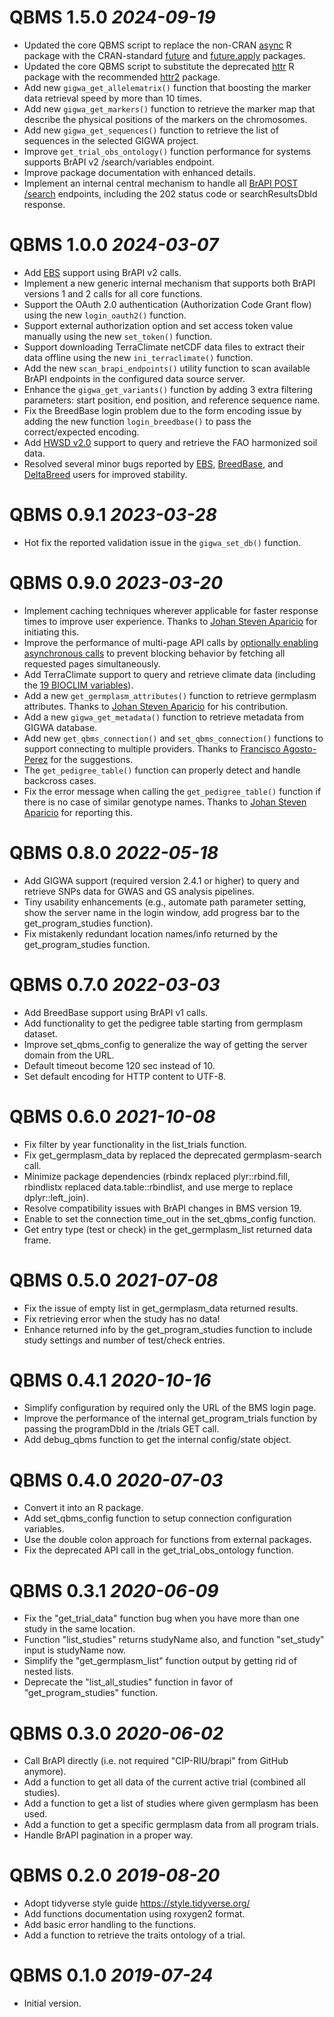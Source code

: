 <!--
# QBMS 2.0.0 _2025-06-15_
  * Add [Germinate](https://germinateplatform.github.io/get-germinate/) support using BrAPI v2 calls.
  * Add [DeltaBreed](https://breedinginsight.org/learning-hub/deltabreed/) support using BrAPI v2 calls.
  * Add new generic genotyping functions including `list_variantsets()`, `set_variantset()`, `get_variantset()`, and `get_variants()`.
  * Add new `get_trial_pedigree()` function supports db compliance with BrAPI v2.
  * Add new generic `login()` function wraps around all engine specific `login_*` functions.
  * Fix a BreedBase login bug caused by incorrect httr2 form encoding when sending credentials.
  * (TODO) Improve the `scan_brapi_endpoints()` function using the BrAPI /serverinfo endpoint.
  * Move special-case processing from qbms.R (before/after API calls) into the new engine.R module script.
-->

# QBMS 1.5.0 _2024-09-19_
  * Updated the core QBMS script to replace the non-CRAN [async](https://github.com/gaborcsardi/async) R package with the CRAN-standard [future](https://cran.r-project.org/package=future) and [future.apply](https://cran.r-project.org/package=future.apply) packages.
  * Updated the core QBMS script to substitute the deprecated [httr](https://httr.r-lib.org/) R package with the recommended [httr2](https://cran.r-project.org/package=httr2) package.
  * Add new `gigwa_get_allelematrix()` function that boosting the marker data retrieval speed by more than 10 times.
  * Add new `gigwa_get_markers()` function to retrieve the marker map that describe the physical positions of the markers on the chromosomes.
  * Add new `gigwa_get_sequences()` function to retrieve the list of sequences in the selected GIGWA project.
  * Improve `get_trial_obs_ontology()` function performance for systems supports BrAPI v2 /search/variables endpoint.
  * Improve package documentation with enhanced details.
  * Implement an internal central mechanism to handle all [BrAPI POST /search](https://plant-breeding-api.readthedocs.io/en/latest/docs/best_practices/Search_Services.html#post-search-entity) endpoints, including the 202 status code or searchResultsDbId response.

# QBMS 1.0.0 _2024-03-07_
  * Add [EBS](https://ebs.excellenceinbreeding.org/) support using BrAPI v2 calls.
  * Implement a new generic internal mechanism that supports both BrAPI versions 1 and 2 calls for all core functions.
  * Support the OAuth 2.0 authentication (Authorization Code Grant flow) using the new `login_oauth2()` function.
  * Support external authorization option and set access token value manually using the new `set_token()` function.
  * Support downloading TerraClimate netCDF data files to extract their data offline using the new `ini_terraclimate()` function.
  * Add the new `scan_brapi_endpoints()` utility function to scan available BrAPI endpoints in the configured data source server.
  * Enhance the `gigwa_get_variants()` function by adding 3 extra filtering parameters: start position, end position, and reference sequence name.
  * Fix the BreedBase login problem due to the form encoding issue by adding the new function `login_breedbase()` to pass the correct/expected encoding.
  * Add [HWSD v2.0](https://gaez.fao.org/pages/hwsd) support to query and retrieve the FAO harmonized soil data.
  * Resolved several minor bugs reported by [EBS](https://ebs.excellenceinbreeding.org/), [BreedBase](https://breedbase.org/), and [DeltaBreed](https://app.breedinginsight.net/) users for improved stability.

# QBMS 0.9.1 _2023-03-28_
  * Hot fix the reported validation issue in the `gigwa_set_db()` function.

# QBMS 0.9.0 _2023-03-20_
  * Implement caching techniques wherever applicable for faster response times to improve user experience. Thanks to [Johan Steven Aparicio](https://github.com/AparicioJohan) for initiating this.
  * Improve the performance of multi-page API calls by [optionally enabling asynchronous calls](https://github.com/gaborcsardi/async) to prevent blocking behavior by fetching all requested pages simultaneously.
  * Add TerraClimate support to query and retrieve climate data (including the [19 BIOCLIM variables](https://www.worldclim.org/data/bioclim.html)).
  * Add a new `get_germplasm_attributes()` function to retrieve germplasm attributes. Thanks to [Johan Steven Aparicio](https://github.com/AparicioJohan) for his contribution.
  * Add a new `gigwa_get_metadata()` function to retrieve metadata from GIGWA database.
  * Add new `get_qbms_connection()` and `set_qbms_connection()` functions to support connecting to multiple providers. Thanks to [Francisco Agosto-Perez](https://github.com/agostof) for the suggestions.
  * The `get_pedigree_table()` function can properly detect and handle backcross cases.
  * Fix the error message when calling the `get_pedigree_table()` function if there is no case of similar genotype names. Thanks to [Johan Steven Aparicio](https://github.com/AparicioJohan) for reporting this.

# QBMS 0.8.0 _2022-05-18_ 
  * Add GIGWA support (required version 2.4.1 or higher) to query and retrieve SNPs data for GWAS and GS analysis pipelines.
  * Tiny usability enhancements (e.g., automate path parameter setting, show the server name in the login window, add progress bar to the get_program_studies function).
  * Fix mistakenly redundant location names/info returned by the get_program_studies function.

# QBMS 0.7.0 _2022-03-03_ 
  * Add BreedBase support using BrAPI v1 calls.
  * Add functionality to get the pedigree table starting from germplasm dataset.
  * Improve set_qbms_config to generalize the way of getting the server domain from the URL.
  * Default timeout become 120 sec instead of 10.
  * Set default encoding for HTTP content to UTF-8.

# QBMS 0.6.0 _2021-10-08_ 
  * Fix filter by year functionality in the list_trials function.
  * Fix get_germplasm_data by replaced the deprecated germplasm-search call.
  * Minimize package dependencies (rbindx replaced plyr::rbind.fill, rbindlistx replaced data.table::rbindlist, and use merge to replace dplyr::left_join).
  * Resolve compatibility issues with BrAPI changes in BMS version 19.
  * Enable to set the connection time_out in the set_qbms_config function.
  * Get entry type (test or check) in the get_germplasm_list returned data frame.

# QBMS 0.5.0 _2021-07-08_ 
  * Fix the issue of empty list in get_germplasm_data returned results.
  * Fix retrieving error when the study has no data!
  * Enhance returned info by the get_program_studies function to include study settings and number of test/check entries.

# QBMS 0.4.1 _2020-10-16_ 
  * Simplify configuration by required only the URL of the BMS login page.
  * Improve the performance of the internal get_program_trials function by passing the programDbId in the /trials GET call.
  * Add debug_qbms function to get the internal config/state object.

# QBMS 0.4.0 _2020-07-03_ 
  * Convert it into an R package.
  * Add set_qbms_config function to setup connection configuration variables.
  * Use the double colon approach for functions from external packages.
  * Fix the deprecated API call in the get_trial_obs_ontology function.

# QBMS 0.3.1 _2020-06-09_ 
  * Fix the "get_trial_data" function bug when you have more than one study in the same location. 
  * Function "list_studies" returns studyName also, and function "set_study" input is studyName now.
  * Simplify the "get_germplasm_list" function output by getting rid of nested lists.
  * Deprecate the "list_all_studies" function in favor of "get_program_studies" function.

# QBMS 0.3.0 _2020-06-02_ 
  * Call BrAPI directly (i.e. not required "CIP-RIU/brapi" from GitHub anymore).
  * Add a function to get all data of the current active trial (combined all studies).
  * Add a function to get a list of studies where given germplasm has been used.
  * Add a function to get a specific germplasm data from all program trials.
  * Handle BrAPI pagination in a proper way.

# QBMS 0.2.0 _2019-08-20_ 
  * Adopt tidyverse style guide https://style.tidyverse.org/
  * Add functions documentation using roxygen2 format.
  * Add basic error handling to the functions.
  * Add a function to retrieve the traits ontology of a trial.

# QBMS 0.1.0 _2019-07-24_ 
  * Initial version.
